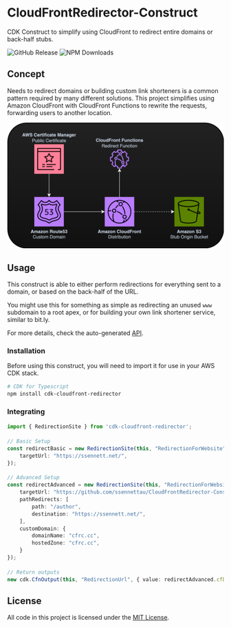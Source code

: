 # CloudFrontRedirector-Construct

CDK Construct to simplify using CloudFront to redirect entire domains or back-half stubs.

![GitHub Release](https://img.shields.io/github/v/release/ssennettau/CloudFrontRedirector-Construct) ![NPM Downloads](https://img.shields.io/npm/dw/cdk-cloudfront-redirector)


## Concept

Needs to redirect domains or building custom link shorteners is a common pattern required by many different solutions. This project simplifies using Amazon CloudFront with CloudFront Functions to rewrite the requests, forwarding users to another location.

![CloudFront Redirector Construct Diagram](docs/cfredirector.png)

## Usage

This construct is able to either perform redirections for everything sent to a domain, or based on the back-half of the URL.

You might use this for something as simple as redirecting an unused `www` subdomain to a root apex, or for building your own link shortener service, similar to bit.ly.

For more details, check the auto-generated [API](API.md).

### Installation 
Before using this construct, you will need to import it for use in your AWS CDK stack.

```bash
# CDK for Typescript
npm install cdk-cloudfront-redirector
```

### Integrating

```typescript
import { RedirectionSite } from 'cdk-cloudfront-redirector';

// Basic Setup
const redirectBasic = new RedirectionSite(this, "RedirectionForWebsite", {
    targetUrl: "https://ssennett.net/",
});

// Advanced Setup
const redirectAdvanced = new RedirectionSite(this, "RedirectionForWebsite", {
    targetUrl: "https://github.com/ssennettau/CloudFrontRedirector-Construct",
    pathRedirects: [
        path: "/author",
        destination: "https://ssennett.net/",
    ],
    customDomain: {
        domainName: "cfrc.cc",
        hostedZone: "cfrc.cc",
    }
});

// Return outputs
new cdk.CfnOutput(this, "RedirectionUrl", { value: redirectAdvanced.cfDistributionUrl });
```

## License

All code in this project is licensed under the [MIT License](LICENSE).